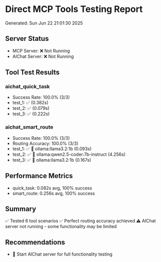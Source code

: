 # Direct MCP Tools Testing Report
Generated: Sun Jun 22 21:01:30 2025

## Server Status
- MCP Server: ❌ Not Running
- AIChat Server: ❌ Not Running

## Tool Test Results

### aichat_quick_task
- Success Rate: 100.0% (3/3)
- test_1: ✅ (0.382s)
- test_2: ✅ (0.079s)
- test_3: ✅ (0.222s)

### aichat_smart_route
- Success Rate: 100.0% (3/3)
- Routing Accuracy: 100.0% (3/3)
- test_1: ✅ 🎯 ollama:llama3.2:1b (0.093s)
- test_2: ✅ 🎯 ollama:qwen2.5-coder:7b-instruct (4.256s)
- test_3: ✅ 🎯 ollama:llama3.2:1b (0.167s)

## Performance Metrics
- quick_task: 0.082s avg, 100% success
- smart_route: 0.256s avg, 100% success

## Summary
✅ Tested 6 tool scenarios
✅ Perfect routing accuracy achieved
⚠️ AIChat server not running - some functionality may be limited

## Recommendations
- 🚀 Start AIChat server for full functionality testing